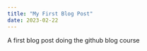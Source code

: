 ```yaml
---
title: "My First Blog Post"
date: 2023-02-22
---
```

A first blog post doing the github blog course
